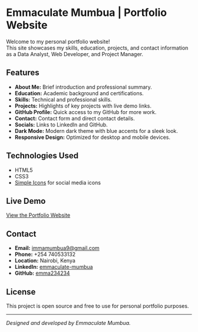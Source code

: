# Emmaculate Mumbua | Portfolio Website

Welcome to my personal portfolio website!  
This site showcases my skills, education, projects, and contact information as a Data Analyst, Web Developer, and Project Manager.

## Features

- **About Me:** Brief introduction and professional summary.
- **Education:** Academic background and certifications.
- **Skills:** Technical and professional skills.
- **Projects:** Highlights of key projects with live demo links.
- **GitHub Profile:** Quick access to my GitHub for more work.
- **Contact:** Contact form and direct contact details.
- **Socials:** Links to LinkedIn and GitHub.
- **Dark Mode:** Modern dark theme with blue accents for a sleek look.
- **Responsive Design:** Optimized for desktop and mobile devices.

## Technologies Used

- HTML5
- CSS3 
- [Simple Icons](https://simpleicons.org/) for social media icons

## Live Demo

[View the Portfolio Website](https://emma234234.github.io/Portfolio_Website/)

## Contact

- **Email:** [immamumbua9@gmail.com](mailto:immamumbua9@gmail.com)
- **Phone:** +254 740533132
- **Location:** Nairobi, Kenya
- **LinkedIn:** [emmaculate-mumbua](https://linkedin.com/in/emmaculate-mumbua)
- **GitHub:** [emma234234](https://github.com/emma234234)

## License

This project is open source and free to use for personal portfolio purposes.

---

*Designed and developed by Emmaculate Mumbua.*
